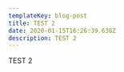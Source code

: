 ```yaml
---
templateKey: blog-post
title: TEST 2
date: 2020-01-15T16:26:39.638Z
description: TEST 2
---
```

TEST 2
